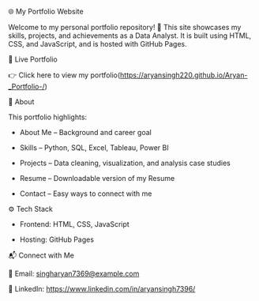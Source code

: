 🌐 My Portfolio Website

Welcome to my personal portfolio repository! 🎉
This site showcases my skills, projects, and achievements as a Data Analyst. It is built using HTML, CSS, and JavaScript, and is hosted with GitHub Pages.

🔗 Live Portfolio

👉 Click here to view my portfolio(https://aryansingh220.github.io/Aryan-_Portfolio-/)
    
📌 About

This portfolio highlights:

* About Me – Background and career goal

* Skills – Python, SQL, Excel, Tableau, Power BI

* Projects – Data cleaning, visualization, and analysis case studies

* Resume – Downloadable version of my Resume 

* Contact – Easy ways to connect with me

⚙️ Tech Stack

* Frontend: HTML, CSS, JavaScript

* Hosting: GitHub Pages

📬 Connect with Me

📧 Email: singharyan7369@example.com

💼 LinkedIn: https://www.linkedin.com/in/aryansingh7396/





